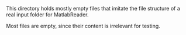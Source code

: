 This directory holds mostly empty files that imitate the file structure of a real input folder for MatlabReader.

Most files are empty, since their content is irrelevant for testing.
